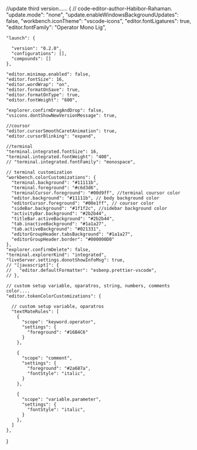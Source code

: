 //update third version......
{
    // code-editor-author-Habibor-Rahaman.
    "update.mode": "none",
    "update.enableWindowsBackgroundUpdates": false,
    "workbench.iconTheme": "vscode-icons",
    "editor.fontLigatures": true,
    "editor.fontFamily": "Operator Mono Lig",
  
    "launch": {

      "version": "0.2.0",
      "configurations": [],
      "compounds": []
    },
  
    "editor.minimap.enabled": false,
    "editor.fontSize": 16,
    "editor.wordWrap": "on",
    "editor.formatOnSave": true,
    "editor.formatOnType": true,
    "editor.fontWeight": "600",
    
    "explorer.confirmDragAndDrop": false,
    "vsicons.dontShowNewVersionMessage": true,
  
    //coursor
    "editor.cursorSmoothCaretAnimation": true,
    "editor.cursorBlinking": "expand",
  
    //terminal
    "terminal.integrated.fontSize": 16,
    "terminal.integrated.fontWeight": "400",
    // "terminal.integrated.fontFamily": "monospace",
  
    // terminal customization
    "workbench.colorCustomizations": {
      "terminal.background": "#11111b",
      "terminal.foreground": "#c6d3d6",
      "terminalCursor.foreground": "#00d9ff", //terminal coursor color
      "editor.background": "#11111b", // body background color
      "editorCursor.foreground": "#00e1ff", // coursor color
      "sideBar.background": "#1f1f2c", //sidebar background color
      "activityBar.background": "#2b2b44",
      "titleBar.activeBackground": "#2b2b44",
      "tab.inactiveBackground": "#1a1a27",
      "tab.activeBackground": "#021331",
      "editorGroupHeader.tabsBackground": "#1a1a27",
      "editorGroupHeader.border": "#000000D0"
    },
    "explorer.confirmDelete": false,
    "terminal.explorerKind": "integrated",
    "liveServer.settings.donotShowInfoMsg": true,
    // "[javascript]": {
    //   "editor.defaultFormatter": "esbenp.prettier-vscode",
    // },

    // custom setup variable, oparatros, string, numbers, comments color....
    "editor.tokenColorCustomizations": {

      // custom setup variable, oparatros
      "textMateRules": [
        {
          "scope": "keyword.operator",
          "settings": {
            "foreground": "#16B4C6"
          }
        },

        {
          "scope": "comment",
          "settings": {
            "foreground": "#2a687a",
            "fontStyle": "italic",
          }
        },

        {
          "scope": "variable.parameter",
          "settings": {
            "fontStyle": "italic",
          }
        },
      ] 
    },
  }
